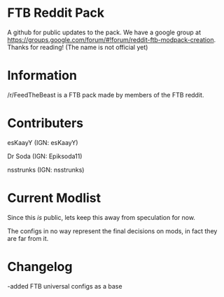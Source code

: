 FTB Reddit Pack
===============
A github for public updates to the pack. We have a google group at https://groups.google.com/forum/#!forum/reddit-ftb-modpack-creation. Thanks for reading! (The name is not official yet)

Information
===============
/r/FeedTheBeast is a FTB pack made by members of the FTB reddit.

Contributers
===============

esKaayY (IGN: esKaayY)

Dr Soda (IGN: Epiksoda11)

nsstrunks (IGN: nsstrunks)

Current Modlist
===============
Since this _is_ public, lets keep this away from speculation for now.

The configs in no way represent the final decisions on mods, in fact they are far from it.

Changelog
===============

-added FTB universal configs as a base
